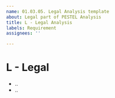 ```yaml
---
name: 01.03.05. Legal Analysis template
about: Legal part of PESTEL Analysis
title: L - Legal Analysis
labels: Requirement
assignees: ''

---
```


# L - Legal

- ..
- ..
